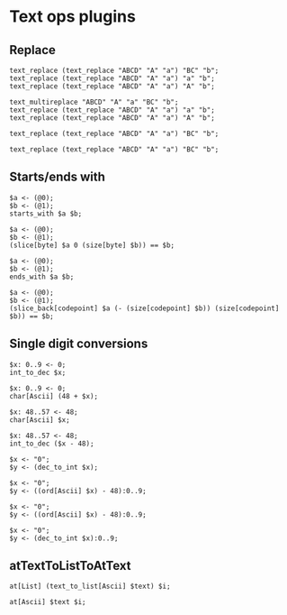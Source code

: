 # Text ops plugins

## Replace

```polygolf
text_replace (text_replace "ABCD" "A" "a") "BC" "b";
text_replace (text_replace "ABCD" "A" "a") "a" "b";
text_replace (text_replace "ABCD" "A" "a") "A" "b";
```

```polygolf textOps.useMultireplace(false)
text_multireplace "ABCD" "A" "a" "BC" "b";
text_replace (text_replace "ABCD" "A" "a") "a" "b";
text_replace (text_replace "ABCD" "A" "a") "A" "b";
```

```polygolf
text_replace (text_replace "ABCD" "A" "a") "BC" "b";
```

```polygolf textOps.useMultireplace(true)
text_replace (text_replace "ABCD" "A" "a") "BC" "b";
```

## Starts/ends with

```polygolf
$a <- (@0);
$b <- (@1);
starts_with $a $b;
```

```polygolf textOps.startsWithEndsWithToSliceEquality("byte")
$a <- (@0);
$b <- (@1);
(slice[byte] $a 0 (size[byte] $b)) == $b;
```

```polygolf
$a <- (@0);
$b <- (@1);
ends_with $a $b;
```

```polygolf textOps.startsWithEndsWithToSliceEquality("codepoint")
$a <- (@0);
$b <- (@1);
(slice_back[codepoint] $a (- (size[codepoint] $b)) (size[codepoint] $b)) == $b;
```

## Single digit conversions

```polygolf
$x: 0..9 <- 0;
int_to_dec $x;
```

```polygolf textOps.intToDecToChar
$x: 0..9 <- 0;
char[Ascii] (48 + $x);
```

```polygolf
$x: 48..57 <- 48;
char[Ascii] $x;
```

```polygolf textOps.charToIntToDec
$x: 48..57 <- 48;
int_to_dec ($x - 48);
```

```polygolf
$x <- "0";
$y <- (dec_to_int $x);
```

```polygolf textOps.decToIntToOrd
$x <- "0";
$y <- ((ord[Ascii] $x) - 48):0..9;
```

```polygolf
$x <- "0";
$y <- ((ord[Ascii] $x) - 48):0..9;
```

```polygolf textOps.ordToDecToInt
$x <- "0";
$y <- (dec_to_int $x):0..9;
```

## atTextToListToAtText

```polygolf
at[List] (text_to_list[Ascii] $text) $i;
```

```polygolf textOps.atTextToListToAtText
at[Ascii] $text $i;
```
